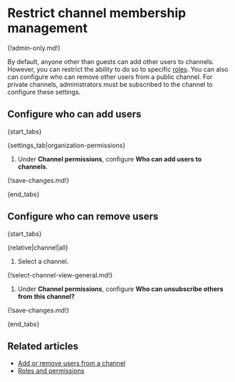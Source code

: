 # Restrict channel membership management

{!admin-only.md!}

By default, anyone other than guests can add other users to channels. However,
you can restrict the ability to do so to specific
[roles](/help/roles-and-permissions). You can also can configure who can remove
other users from a public channel. For private channels, administrators must be
subscribed to the channel to configure these settings.

## Configure who can add users

{start_tabs}

{settings_tab|organization-permissions}

1. Under **Channel permissions**, configure **Who can add users to channels**.

{!save-changes.md!}

{end_tabs}

## Configure who can remove users

{start_tabs}

{relative|channel|all}

1. Select a channel.

{!select-channel-view-general.md!}

1. Under **Channel permissions**, configure
   **Who can unsubscribe others from this channel?**

{!save-changes.md!}

{end_tabs}

## Related articles

* [Add or remove users from a channel](/help/add-or-remove-users-from-a-channel)
* [Roles and permissions](/help/roles-and-permissions)
